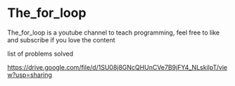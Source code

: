 # The_for_loop
The_for_loop is a youtube channel to teach programming, feel free to like and subscribe if you love the content

list of problems solved

https://drive.google.com/file/d/1SU08j8GNcQHUnCVe7B9jFY4_NLskilpT/view?usp=sharing




